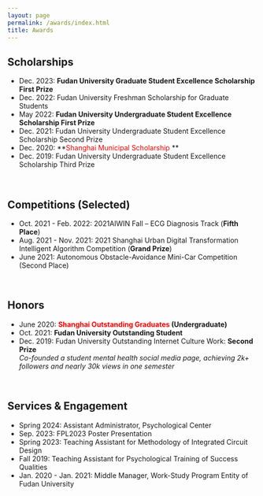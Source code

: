 ```yaml
---
layout: page
permalink: /awards/index.html
title: Awards
---
```


## Scholarships

- Dec. 2023:  **Fudan University Graduate Student Excellence Scholarship First Prize** <br>
- Dec. 2022:  Fudan University Freshman Scholarship for Graduate Students <br>
- May 2022:  **Fudan University Undergraduate Student Excellence Scholarship First Prize** <br>
- Dec. 2021:  Fudan University Undergraduate Student Excellence Scholarship Second Prize<br>
- Dec. 2020:  **<font color='red'>Shanghai Municipal Scholarship</font>  ** <br>
- Dec. 2019:  Fudan University Undergraduate Student Excellence Scholarship Third Prize<br>

<br>

## Competitions (Selected)

- Oct. 2021 - Feb. 2022: 2021AIWIN Fall – ECG Diagnosis Track (**Fifth Place**)
- Aug. 2021 - Nov. 2021: 2021 Shanghai Urban Digital Transformation Intelligent Algorithm Competition (**Grand Prize**)
- June 2021: Autonomous Obstacle-Avoidance Mini-Car Competition (Second Place)

<br>

## Honors

- June 2020:  **<font color='red'>Shanghai Outstanding Graduates</font> (Undergraduate)** <br>
- Oct. 2021:  **Fudan University Outstanding Student** <br>
- Dec. 2019:  Fudan University Outstanding Internet Culture Work: **Second Prize**<br>*Co-founded a student mental health social media page, achieving 2k+ followers and nearly 30k views in one semester*

<br>

## Services & Engagement

- Spring 2024:  Assistant Administrator, Psychological Center
- Sep. 2023:  FPL2023 Poster Presentation
- Spring 2023:  Teaching Assistant for Methodology of Integrated Circuit Design
- Fall 2019:  Teaching Assistant for Psychological Training of Success Qualities
- Jan. 2020 - Jan. 2021:  Middle Manager, Work-Study Program Entity of Fudan University

<br>
